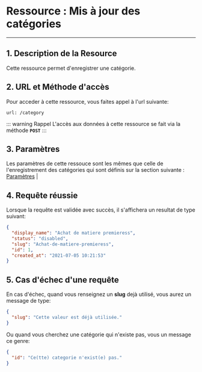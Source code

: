 # Ressource : Mis à jour des catégories

---

## 1. Description de la Resource

Cette ressource permet d'enregistrer une catégorie.

## 2. URL et Méthode d'accès

Pour acceder à cette ressource, vous faites appel à l'url suivante:

```
url: /category
```

::: warning Rappel
L'accès aux données à cette ressource se fait via la méthode **`POST`**
:::

## 3. Paramètres

Les paramètres de cette ressouce sont les mêmes que celle de l'enregistrement des catégories qui sont définis sur la section suivante : [Paramètres](/guide/services/transactions/category/store.md#_3-parametres) |

## 4. Requête réussie

Lorsque la requête est validée avec succès, il s'affichera un resultat de type suivant:

```json
{
  "display_name": "Achat de matiere premieress",
  "status": "disabled",
  "slug": "Achat-de-matiere-premieress",
  "id": 1,
  "created_at": "2021-07-05 10:21:53"
}
```

## 5. Cas d'échec d'une requête

En cas d'échec, quand vous renseignez un **slug** dejà utilisé, vous aurez un message de type:

```json
{
  "slug": "Cette valeur est déjà utilisée."
}
```

Ou quand vous cherchez une catégorie qui n'existe pas, vous un message ce genre:

```json
{
  "id": "Ce(tte) categorie n'exist(e) pas."
}
```
